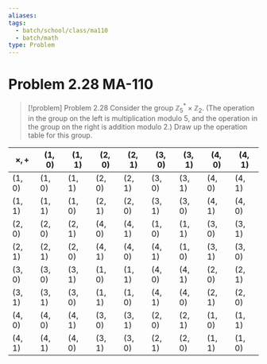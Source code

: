 ```yaml
---
aliases: 
tags:
  - batch/school/class/ma110
  - batch/math
type: Problem
---
```

# Problem 2.28 MA-110

> [!problem] Problem 2.28
> Consider the group $\mathbb{Z}_{5}^{*}\times \mathbb{Z}_{2}$. (The operation in the group on the left is multiplication modulo 5, and the operation in the group on the right is addition modulo 2.) Draw up the operation table for this group.

| $\times,+$ | $(1,0)$ | $(1,1)$ | $(2,0)$ | $(2,1)$ | $(3,0)$ | $(3,1)$ | $(4,0)$ | $(4,1)$ |
| ---------- | ------- | ------- | ------- | ------- | ------- | ------- | ------- | ------- |
| $(1,0)$    | $(1,0)$ | $(1,1)$ | $(2,0)$ | $(2,1)$ | $(3,0)$ | $(3,1)$ | $(4,0)$ | $(4,1)$ |
| $(1,1)$    | $(1,1)$ | $(1,0)$ | $(2,1)$ | $(2,0)$ | $(3,1)$ | $(3,0)$ | $(4,1)$ | $(4,0)$ |
| $(2,0)$    | $(2,0)$ | $(2,1)$ | $(4,0)$ | $(4,1)$ | $(1,0)$ | $(1,1)$ | $(3,0)$ | $(3,1)$ |
| $(2,1)$    | $(2,1)$ | $(2,0)$ | $(4,1)$ | $(4,0)$ | $(4,1)$ | $(1,0)$ | $(3,1)$ | $(3,0)$ |
| $(3,0)$    | $(3,0)$ | $(3,1)$ | $(1,0)$ | $(1,1)$ | $(4,0)$ | $(4,1)$ | $(2,0)$ | $(2,1)$ |
| $(3,1)$    | $(3,1)$ | $(3,0)$ | $(1,1)$ | $(1,0)$ | $(4,1)$ | $(4,0)$ | $(2,1)$ | $(2,0)$ |
| $(4,0)$    | $(4,0)$ | $(4,1)$ | $(3,0)$ | $(3,1)$ | $(2,0)$ | $(2,1)$ | $(1,0)$ | $(1,1)$ |
| $(4,1)$    | $(4,1)$ | $(4,0)$ | $(3,1)$ | $(3,0)$ | $(2,1)$ | $(2,0)$ | $(1,1)$ | $(1,0)$ |
